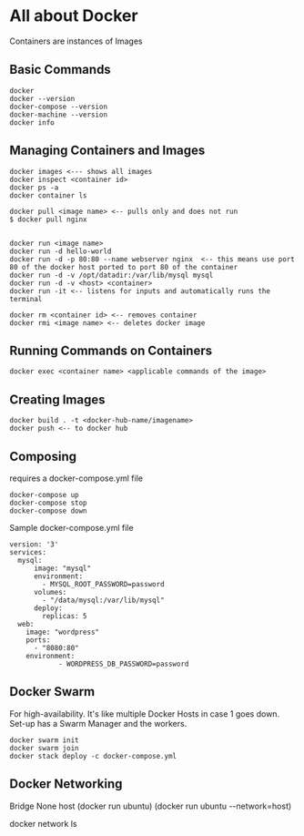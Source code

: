 # All about Docker
Containers are instances of Images

## Basic Commands
```
docker
docker --version
docker-compose --version
docker-machine --version
docker info
```

## Managing Containers and Images
```
docker images <--- shows all images
docker inspect <container id>
docker ps -a
docker container ls

docker pull <image name> <-- pulls only and does not run
$ docker pull nginx


docker run <image name>
docker run -d hello-world
docker run -d -p 80:80 --name webserver nginx  <-- this means use port 80 of the docker host ported to port 80 of the container
docker run -d -v /opt/datadir:/var/lib/mysql mysql
docker run -d -v <host> <container>
docker run -it <-- listens for inputs and automatically runs the terminal

docker rm <container id> <-- removes container
docker rmi <image name> <-- deletes docker image
```


## Running Commands on Containers
```
docker exec <container name> <applicable commands of the image>

```


## Creating Images
```
docker build . -t <docker-hub-name/imagename>
docker push <-- to docker hub

```

## Composing
requires a docker-compose.yml file
```
docker-compose up
docker-compose stop
docker-compose down   
```

Sample docker-compose.yml file
```
version: '3'
services:
  mysql:
      image: "mysql"
      environment:
        - MYSQL_ROOT_PASSWORD=password
      volumes:
        - "/data/mysql:/var/lib/mysql"
      deploy:
        replicas: 5
  web:
    image: "wordpress"
    ports:
      - "8080:80"
    environment:
            - WORDPRESS_DB_PASSWORD=password
```

## Docker Swarm
For high-availability. It's like multiple Docker Hosts in case 1 goes down.
Set-up has a Swarm Manager and the workers.
```
docker swarm init
docker swarm join
docker stack deploy -c docker-compose.yml
```

## Docker Networking
Bridge                  None      host
(docker run ubuntu)                (docker run ubuntu --network=host)

docker network ls 
